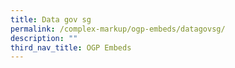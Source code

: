 ```yaml
---
title: Data gov sg
permalink: /complex-markup/ogp-embeds/datagovsg/
description: ""
third_nav_title: OGP Embeds
---
```

